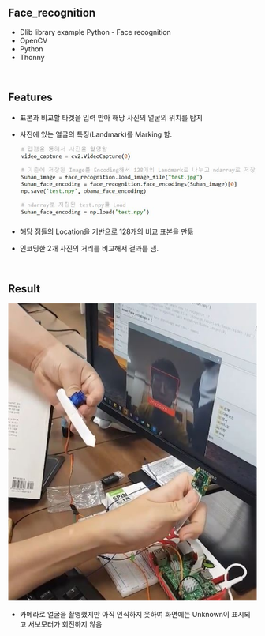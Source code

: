 ## Face_recognition 
 - Dlib library example Python - Face recognition
 - OpenCV
 - Python
 - Thonny
 
 <br/>
 
## Features
 - 표본과 비교할 타겟을 입력 받아 해당 사진의 얼굴의 위치를 탐지
 - 사진에 있는 얼굴의 특징(Landmark)를 Marking 함.

   ![Capture](https://raw.githubusercontent.com/colle123/Face_recognition/main/Capture/Code1.jpg)
 - 해당 점들의 Location을 기반으로 128개의 비교 표본을 만듦
 - 인코딩한 2개 사진의 거리를 비교해서 결과를 냄.

 <br/>
 
## Result
   ![Success](https://raw.githubusercontent.com/colle123/Face_recognition/main/Capture/Success.JPG)
   
   - 카메라로 얼굴을 촬영했지만 아직 인식하지 못하여 화면에는 Unknown이 표시되고 서보모터가 회전하지 않음
   <br/>

